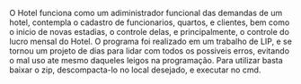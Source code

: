 O Hotel funciona como um adiministrador funcional das demandas de um hotel, contempla o cadastro de funcionarios, quartos, e clientes, bem como o inicio de novas estadias, o controle delas, e principalmente, o controle do lucro mensal do Hotel. O programa foi realizado em um trabalho de LIP, e se tornou um projeto de dias para lidar com todos os possiveis erros, evitando o mal uso ate mesmo daqueles leigos na programação. Para utilizar basta baixar o zip, descompacta-lo no local desejado, e executar no cmd.
